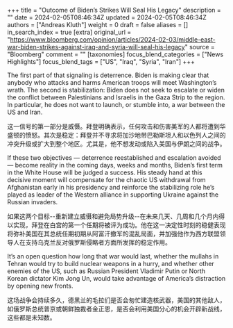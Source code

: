 +++
title = "Outcome of Biden’s Strikes Will Seal His Legacy"
description = ""
date = 2024-02-05T08:46:34Z
updated = 2024-02-05T08:46:34Z
authors = ["Andreas Kluth"]
weight = 0
draft = false
aliases = []
in_search_index = true
[extra]
original_url = "https://www.bloomberg.com/opinion/articles/2024-02-03/middle-east-war-biden-strikes-against-iraq-and-syria-will-seal-his-legacy"
source = "Bloomberg"
comment = ""
[taxonomies]
focus_blend_categories = ["News Highlights"]
focus_blend_tags = ["US", "Iraq", "Syria", "Iran"]
+++

The first part of that signaling is deterrence. Biden is making clear that anybody who attacks and harms American troops will meet Washington’s wrath. The second is stabilization: Biden does not seek to escalate or widen the conflict between Palestinians and Israelis in the Gaza Strip to the region. In particular, he does not want to launch, or stumble into, a war between the US and Iran.

这一信号的第一部分是威慑。拜登明确表示，任何攻击和伤害美军的人都将遭到华盛顿的愤怒。其次是稳定：拜登并不寻求将加沙地带巴勒斯坦人和以色列人之间的冲突升级或扩大到整个地区。尤其是，他不想发动或陷入美国与伊朗之间的战争。

If these two objectives — deterrence reestablished and escalation avoided — become reality in the coming days, weeks and months, Biden’s first term in the White House will be judged a success. His steady hand at this decisive moment will compensate for the chaotic US withdrawal from Afghanistan early in his presidency and reinforce the stabilizing role he’s played as leader of the Western alliance in supporting Ukraine against the Russian invaders.

如果这两个目标--重新建立威慑和避免局势升级--在未来几天、几周和几个月内得以实现，拜登在白宫的第一个任期将被评为成功。他在这一决定性时刻的稳健表现将弥补美国在其总统任期初期从阿富汗撤军的混乱局面，并加强他作为西方联盟领导人在支持乌克兰反对俄罗斯侵略者方面所发挥的稳定作用。

It’s an open question how long that war would last, whether the mullahs in Tehran would try to build nuclear weapons in a hurry, and whether other enemies of the US, such as Russian President Vladimir Putin or North Korean dictator Kim Jong Un, would take advantage of America’s distraction by opening new fronts.

这场战争会持续多久，德黑兰的毛拉们是否会匆忙建造核武器，美国的其他敌人，如俄罗斯总统普京或朝鲜独裁者金正恩，是否会利用美国分心的机会开辟新战线，这些都是未知数。
